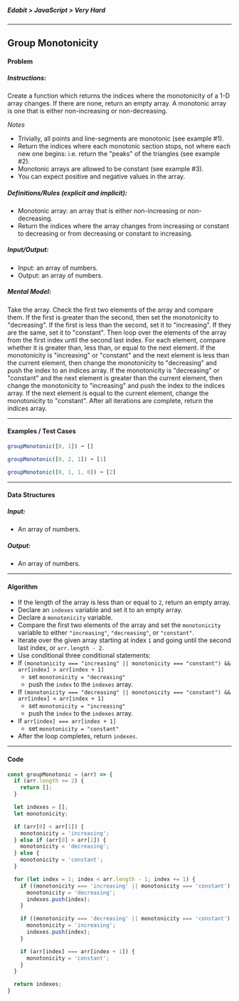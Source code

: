 ##### Edabit > JavaScript > Very Hard

---

## Group Monotonicity

#### Problem

##### Instructions:

Create a function which returns the indices where the monotonicity of a 1-D array changes. If there are none, return an empty array. A monotonic array is one that is either non-increasing or non-decreasing.

_Notes_

- Trivially, all points and line-segments are monotonic (see example #1).
- Return the indices where each monotonic section stops, not where each new one begins: i.e. return the "peaks" of the triangles (see example #2).
- Monotonic arrays are allowed to be constant (see example #3).
- You can expect positive and negative values in the array.

##### Definitions/Rules (explicit and implicit):

* Monotonic array: an array that is either non-increasing or non-decreasing.
* Return the indices where the array changes from increasing or constant to decreasing or from decreasing or constant to increasing.

##### Input/Output:

* Input: an array of numbers.
* Output: an array of numbers.

##### Mental Model:

Take the array. Check the first two elements of the array and compare them. If the first is greater than the second, then set the monotonicity to "decreasing". If the first is less than the second, set it to "increasing". If they are the same, set it to "constant". Then loop over the elements of the array from the first index until the second last index. For each element, compare whether it is greater than, less than, or equal to the next element. If the monotonicity is "increasing" or "constant" and the next element is less than the current element, then change the monotonicity to "decreasing" and push the index to an indices array. If the monotonicity is "decreasing" or "constant" and the next element is greater than the current element, then change the monotonicity to "increasing" and push the index to the indices array. If the next element is equal to the current element, change the monotonicity to "constant". After all iterations are complete, return the indices array.

---

#### Examples / Test Cases

```javascript
groupMonotonic([0, 1]) ➞ []

groupMonotonic([0, 2, 1]) ➞ [1]

groupMonotonic([0, 1, 1, 0]) ➞ [2]
```

---

#### Data Structures

##### Input:

* An array of numbers.

##### Output:

* An array of numbers.

---

#### Algorithm

* If the length of the array is less than or equal to `2`, return an empty array.
* Declare an `indexes` variable and set it to an empty array.
* Declare a `monotonicity` variable.
* Compare the first two elements of the array and set the `monotonicity` variable to either `"increasing"`, `"decreasing"`, or `"constant"`.
* Iterate over the given array starting at index `1` and going until the second last index, or `arr.length - 2`.
* Use conditional three conditional statements:
* If `(monotonicity === "increasing" || monotonicity === "constant") && arr[index] > arr[index + 1]`
  * set `monotonicity = "decreasing"`
  * push the `index` to the `indexes` array.
* If `(monotonicity === "decreasing" || monotonicity === "constant") && arr[index] < arr[index + 1]`
  * set `monotonicity = "increasing"`
  * push the `index` to the `indexes` array.
* If `arr[index] === arr[index + 1]`
  * set `monotonicity = "constant"`
* After the loop completes, return `indexes`.

---

#### Code

```javascript
const groupMonotonic = (arr) => {
  if (arr.length <= 2) {
    return [];
  }

  let indexes = [];
  let monotonicity;

  if (arr[0] < arr[1]) {
    monotonicity = 'increasing';
  } else if (arr[0] > arr[1]) {
    monotonicity = 'decreasing';
  } else {
    monotonicity = 'constant';
  }

  for (let index = 1; index < arr.length - 1; index += 1) {
    if ((monotonicity === 'increasing' || monotonicity === 'constant') && arr[index] > arr[index + 1]) {
      monotonicity = 'decreasing';
      indexes.push(index);
    }

    if ((monotonicity === 'decreasing' || monotonicity === 'constant') && arr[index] < arr[index + 1]) {
      monotonicity = 'increasing';
      indexes.push(index);
    }

    if (arr[index] === arr[index + 1]) {
      monotonicity = 'constant';
    }
  }

  return indexes;
}
```

